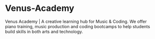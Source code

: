 # Venus-Academy
Venus Academy | A creative learning hub for Music &amp; Coding. 
We offer piano training, music production and coding bootcamps to help students build skills in both arts and technology.

